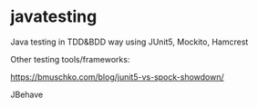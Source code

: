 # javatesting
Java testing in TDD&amp;BDD way using JUnit5, Mockito, Hamcrest




Other testing tools/frameworks:

https://bmuschko.com/blog/junit5-vs-spock-showdown/

JBehave

 
